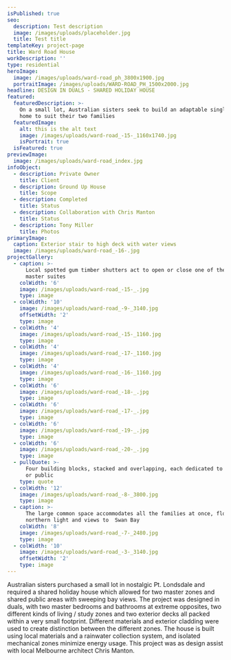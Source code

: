 ```yaml
---
isPublished: true
seo:
  description: Test description
  image: /images/uploads/placeholder.jpg
  title: Test title
templateKey: project-page
title: Ward Road House
workDescription: ''
type: residential
heroImage:
  image: /images/uploads/ward-road_ph_3800x1900.jpg
  portraitImage: /images/uploads/WARD-ROAD_PH_1500x2000.jpg
headline: DESIGN IN DUALS - SHARED HOLIDAY HOUSE
featured:
  featuredDescription: >-
    On a small lot, Australian sisters seek to build an adaptable single family
    home to suit their two families
  featuredImage:
    alt: this is the alt text
    image: /images/uploads/ward-road_-15-_1160x1740.jpg
    isPortrait: true
  isFeatured: true
previewImage:
  image: /images/uploads/ward-road_index.jpg
infoObject:
  - description: Private Owner
    title: Client
  - description: Ground Up House
    title: Scope
  - description: Completed
    title: Status
  - description: Collaboration with Chris Manton
    title: Status
  - description: Tony Miller
    title: Photos
primaryImage:
  caption: Exterior stair to high deck with water views
  image: /images/uploads/ward-road_-16-.jpg
projectGallery:
  - caption: >-
      Local spotted gum timber shutters act to open or close one of the two
      master suites
    colWidth: '6'
    image: /images/uploads/ward-road_-15-_.jpg
    type: image
  - colWidth: '10'
    image: /images/uploads/ward-road_-9-_3140.jpg
    offsetWidth: '2'
    type: image
  - colWidth: '4'
    image: /images/uploads/ward-road_-15-_1160.jpg
    type: image
  - colWidth: '4'
    image: /images/uploads/ward-road_-17-_1160.jpg
    type: image
  - colWidth: '4'
    image: /images/uploads/ward-road_-16-_1160.jpg
    type: image
  - colWidth: '6'
    image: /images/uploads/ward-road_-18-_.jpg
    type: image
  - colWidth: '6'
    image: /images/uploads/ward-road_-17-_.jpg
    type: image
  - colWidth: '6'
    image: /images/uploads/ward-road_-19-_.jpg
    type: image
  - colWidth: '6'
    image: /images/uploads/ward-road_-20-_.jpg
    type: image
  - pullQuote: >-
      Four building blocks, stacked and overlapping, each dedicated to private
      or public
    type: quote
  - colWidth: '12'
    image: /images/uploads/ward-road_-8-_3800.jpg
    type: image
  - caption: >-
      The large common space accommodates all the families at once, flooded with
      northern light and views to  Swan Bay
    colWidth: '8'
    image: /images/uploads/ward-road_-7-_2480.jpg
    type: image
  - colWidth: '10'
    image: /images/uploads/ward-road_-3-_3140.jpg
    offsetWidth: '2'
    type: image
---
```

Australian sisters purchased a small lot in nostalgic Pt. Londsdale and required a shared holiday house which allowed for two master zones and shared public areas with sweeping bay views. The project was designed in duals, with two master bedrooms and bathrooms at extreme opposites, two different kinds of living / study zones and two exterior decks all packed within a very small footprint. Different materials and exterior cladding were used to create distinction between the different zones. The house is built using local materials and a rainwater collection system, and isolated mechanical zones minimize energy usage. This project was as design assist with local Melbourne architect Chris Manton.
